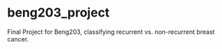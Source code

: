 # beng203_project
Final Project for Beng203, classifying recurrent vs. non-recurrent breast cancer. 
